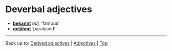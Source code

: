 # Deverbal adjectives

- **[bekannt](b/be/bekannt.md)** *adj.* ‘famous’
- **[gelähmt](g/ge/gelaehmt.md)** ‘paralysed’

----

Back up to: [Derived adjectives](derivedAdjectives.md) | [Adjectives](index.md) | [Top](../index.md)
